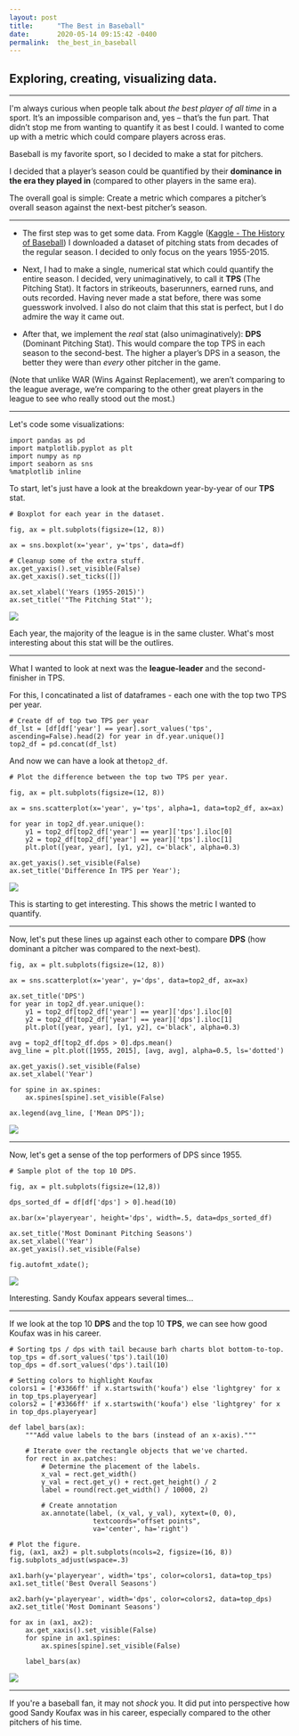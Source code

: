 ```yaml
---
layout: post
title:      "The Best in Baseball"
date:       2020-05-14 09:15:42 -0400
permalink:  the_best_in_baseball
---
```


## Exploring, creating, visualizing data.

---


I'm always curious when people talk about *the best player of all time* in a sport. It’s an impossible comparison and, yes – that’s the fun part. That didn’t stop me from wanting to quantify it as best I could. I wanted to come up with a metric which could compare players across eras.

Baseball is my favorite sport, so I decided to make a stat for pitchers.

I decided that a player’s season could be quantified by their **dominance in the era they played in** (compared to other players in the same era).

The overall goal is simple: Create a metric which compares a pitcher’s overall season against the next-best pitcher’s season.

---

* The first step was to get some data. From Kaggle ([Kaggle - The History of Baseball](https://www.kaggle.com/seanlahman/the-history-of-baseball)) I downloaded a dataset of pitching stats from decades of the regular season. I decided to only focus on the years 1955-2015.

* Next, I had to make a single, numerical stat which could quantify the entire season. I decided, very unimaginatively, to call it **TPS** (The Pitching Stat). It factors in strikeouts, baserunners, earned runs, and outs recorded. Having never made a stat before, there was some guesswork involved. I also do not claim that this stat is perfect, but I do admire the way it came out.

* After that, we implement the *real* stat (also unimaginatively): **DPS** (Dominant Pitching Stat). This would compare the top TPS in each season to the second-best. The higher a player’s DPS in a season, the better they were than *every* other pitcher in the game. 

(Note that unlike WAR (Wins Against Replacement), we aren’t comparing to the league average, we’re comparing to the other great players in the league to see who really stood out the most.)

---

Let's code some visualizations:

```
import pandas as pd
import matplotlib.pyplot as plt
import numpy as np
import seaborn as sns
%matplotlib inline
```

To start, let's just have a look at the breakdown year-by-year of our **TPS** stat.

```
# Boxplot for each year in the dataset.

fig, ax = plt.subplots(figsize=(12, 8))

ax = sns.boxplot(x='year', y='tps', data=df)

# Cleanup some of the extra stuff.
ax.get_yaxis().set_visible(False)
ax.get_xaxis().set_ticks([])

ax.set_xlabel('Years (1955-2015)')
ax.set_title('"The Pitching Stat"');
```

<img src="https://raw.githubusercontent.com/cwf231/dominant_pitcher/master/images/boxtps.png">

Each year, the majority of the league is in the same cluster. What's most interesting about this stat will be the outlires.

---

What I wanted to look at next was the **league-leader** and the second-finisher in TPS.

For this, I concatinated a list of dataframes - each one with the top two TPS per year.
```
# Create df of top two TPS per year
df_lst = [df[df['year'] == year].sort_values('tps', ascending=False).head(2) for year in df.year.unique()]
top2_df = pd.concat(df_lst)
```

And now we can have a look at the`top2_df`.

```
# Plot the difference between the top two TPS per year.

fig, ax = plt.subplots(figsize=(12, 8))

ax = sns.scatterplot(x='year', y='tps', alpha=1, data=top2_df, ax=ax)

for year in top2_df.year.unique():
    y1 = top2_df[top2_df['year'] == year]['tps'].iloc[0]
    y2 = top2_df[top2_df['year'] == year]['tps'].iloc[1]
    plt.plot([year, year], [y1, y2], c='black', alpha=0.3)
    
ax.get_yaxis().set_visible(False)
ax.set_title('Difference In TPS per Year');
```

<img src="https://raw.githubusercontent.com/cwf231/dominant_pitcher/master/images/tpsdiff.png">

This is starting to get interesting. This shows the metric I wanted to quantify.

---

Now, let's put these lines up against each other to compare **DPS** (how dominant a pitcher was compared to the next-best).

```
fig, ax = plt.subplots(figsize=(12, 8))

ax = sns.scatterplot(x='year', y='dps', data=top2_df, ax=ax)

ax.set_title('DPS')
for year in top2_df.year.unique():
    y1 = top2_df[top2_df['year'] == year]['dps'].iloc[0]
    y2 = top2_df[top2_df['year'] == year]['dps'].iloc[1]
    plt.plot([year, year], [y1, y2], c='black', alpha=0.3)

avg = top2_df[top2_df.dps > 0].dps.mean()
avg_line = plt.plot([1955, 2015], [avg, avg], alpha=0.5, ls='dotted')

ax.get_yaxis().set_visible(False)
ax.set_xlabel('Year')

for spine in ax.spines:
    ax.spines[spine].set_visible(False)

ax.legend(avg_line, ['Mean DPS']);
```

<img src="https://raw.githubusercontent.com/cwf231/dominant_pitcher/master/images/dpslollipop.png">

---

Now, let's get a sense of the top performers of DPS since 1955.

```
# Sample plot of the top 10 DPS.

fig, ax = plt.subplots(figsize=(12,8))

dps_sorted_df = df[df['dps'] > 0].head(10)

ax.bar(x='playeryear', height='dps', width=.5, data=dps_sorted_df)

ax.set_title('Most Dominant Pitching Seasons')
ax.set_xlabel('Year')
ax.get_yaxis().set_visible(False)

fig.autofmt_xdate();
```

<img src="https://raw.githubusercontent.com/cwf231/dominant_pitcher/master/images/top10dps.png">

Interesting. Sandy Koufax appears several times...

---

If we look at the top 10 **DPS** and the top 10 **TPS**, we can see how good Koufax was in his career. 

```
# Sorting tps / dps with tail because barh charts blot bottom-to-top.
top_tps = df.sort_values('tps').tail(10)
top_dps = df.sort_values('dps').tail(10)

# Setting colors to highlight Koufax
colors1 = ['#3366ff' if x.startswith('koufa') else 'lightgrey' for x in top_tps.playeryear]
colors2 = ['#3366ff' if x.startswith('koufa') else 'lightgrey' for x in top_dps.playeryear]

def label_bars(ax):
    """Add value labels to the bars (instead of an x-axis)."""
    
    # Iterate over the rectangle objects that we've charted.
    for rect in ax.patches:
        # Determine the placement of the labels.
        x_val = rect.get_width()
        y_val = rect.get_y() + rect.get_height() / 2
        label = round(rect.get_width() / 10000, 2)
        
        # Create annotation
        ax.annotate(label, (x_val, y_val), xytext=(0, 0), 
                     textcoords="offset points", 
                     va='center', ha='right')

# Plot the figure.
fig, (ax1, ax2) = plt.subplots(ncols=2, figsize=(16, 8))
fig.subplots_adjust(wspace=.3)

ax1.barh(y='playeryear', width='tps', color=colors1, data=top_tps)
ax1.set_title('Best Overall Seasons')

ax2.barh(y='playeryear', width='dps', color=colors2, data=top_dps)
ax2.set_title('Most Dominant Seasons')

for ax in (ax1, ax2):
    ax.get_xaxis().set_visible(False)
    for spine in ax1.spines:
        ax.spines[spine].set_visible(False)
    
    label_bars(ax)
```

<img src="https://raw.githubusercontent.com/cwf231/dominant_pitcher/master/images/koufax.png">

---

If you're a baseball fan, it may not *shock* you. It did put into perspective how good Sandy Koufax was in his career, especially compared to the other pitchers of his time.
